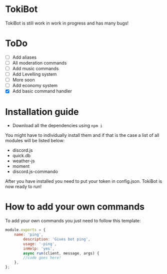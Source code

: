 # TokiBot

TokiBot is still work in work in progress and has many bugs!

# ToDo

- [ ] Add aliases
- [ ] All moderation commands
- [ ] Add music commands
- [ ] Add Levelling system
- [ ] More soon
- [ ] Add economy system
- [x] Add basic command handler

# Installation guide

- Download all the dependencies using ```npm i``` 

You might have to individually install them and if that is the case a list of all modules will be listed below:

- discord.js
- quick.db
- weather-js
- moment
- discord.js-commando

After you have installed you need to put your token in config.json.
TokiBot is now ready to run!

# How to add your own commands
To add your own commands you just need to follow this template:
```js
module.exports = {
	name: 'ping',
        description: 'Gives bot ping',
        usage: '-ping',
        inHelp: 'yes',
        async run(client, message, args) {
		//code goes here!
	},
};
```
